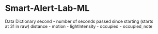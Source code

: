 # Smart-Alert-Lab-ML

Data Dictionary 
second - number of seconds passed since starting (starts at 31 in raw)
distance - 
motion - 
lightIntensity - 
occupied - 
occupied_note